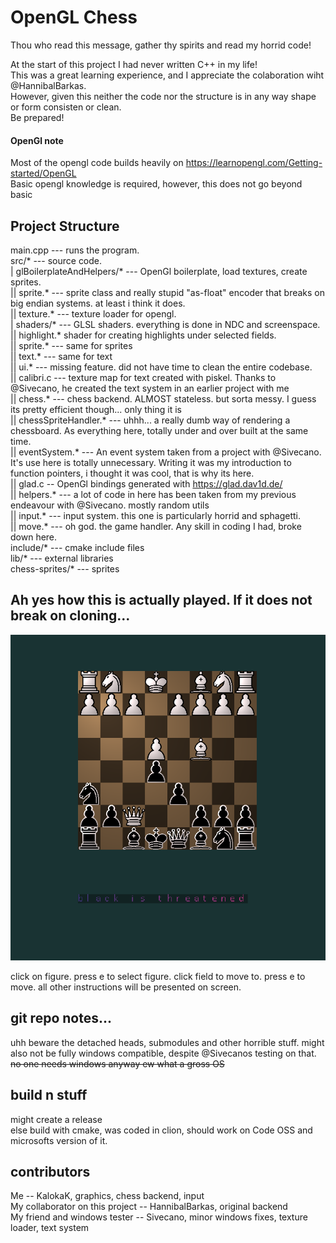 # OpenGL Chess

Thou who read this message, gather thy spirits and read my horrid code! <br>

At the start of this project I had never written C++ in my life! <br>
This was a great learning experience, and I appreciate the colaboration wiht @HannibalBarkas. <br>
However, given this neither the code nor the structure is in any way shape or form consisten or clean. <br>
Be prepared! <br>

#### OpenGl note
Most of the opengl code builds heavily on https://learnopengl.com/Getting-started/OpenGL <br>
Basic opengl knowledge is required, however, this does not go beyond basic <br>

## Project Structure

main.cpp --- runs the program.  <br>
src/* --- source code.  <br>
|   glBoilerplateAndHelpers/* --- OpenGl boilerplate, load textures, create sprites.  <br>
||   sprite.* --- sprite class and really stupid "as-float" encoder that breaks on big endian systems. at least i think it does. <br>
||   texture.* --- texture loader for opengl. <br>
|   shaders/* --- GLSL shaders. everything is done in NDC and screenspace. <br>
||   highlight.* shader for creating highlights under selected fields. <br>
||   sprite.* --- same for sprites <br>
||   text.* --- same for text <br>
||   ui.* --- missing feature. did not have time to clean the entire codebase. <br>
||   calibri.c --- texture map for text created with piskel. Thanks to @Sivecano, he created the text system in an earlier project with me <br>
||   chess.* --- chess backend. ALMOST stateless. but sorta messy. I guess its pretty efficient though... only thing it is <br>
||   chessSpriteHandler.* --- uhhh... a really dumb way of rendering a chessboard. As everything here, totally under and over built at the same time. <br>
||   eventSystem.* --- An event system taken from a project with @Sivecano. It's use here is totally unnecessary. Writing it was my introduction to function pointers, i thought it was cool, that is why its here. <br>
||   glad.c -- OpenGl bindings generated with https://glad.dav1d.de/ <br>
||   helpers.* --- a lot of code in here has been taken from my previous endeavour with @Sivecano. mostly random utils <br>
||   input.* --- input system. this one is particularly horrid and sphagetti. <br>
||   move.* --- oh god. the game handler. Any skill in coding I had, broke down here. <br>
include/* --- cmake include files <br>
lib/* --- external libraries <br>
chess-sprites/* --- sprites <br>

## Ah yes how this is actually played. If it does not break on cloning...

 ![Se Geeeem](oglimg.png)
 
click on figure. press e to select figure. click field to move to. press e to move. all other instructions will be presented on screen.

## git repo notes...

uhh beware the detached heads, submodules and other horrible stuff. might also not be fully windows compatible, despite @Sivecanos testing on that. <br>
~~no one needs windows anyway ew what a gross OS~~

## build n stuff
might create a release <br>
else build with cmake, was coded in clion, should work on Code OSS and microsofts version of it.

## contributors
Me -- KalokaK, graphics, chess backend, input <br>
My collaborator on this project -- HannibalBarkas, original backend <br>
My friend and windows tester -- Sivecano, minor windows fixes, texture loader, text system <br>
